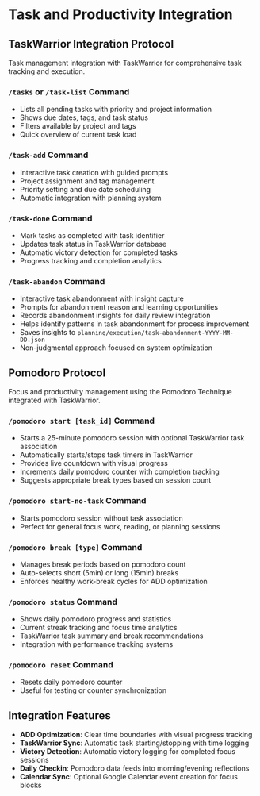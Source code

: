 # Task and Productivity Integration

## TaskWarrior Integration Protocol
Task management integration with TaskWarrior for comprehensive task tracking and execution.

### `/tasks` or `/task-list` Command
- Lists all pending tasks with priority and project information
- Shows due dates, tags, and task status
- Filters available by project and tags
- Quick overview of current task load

### `/task-add` Command
- Interactive task creation with guided prompts
- Project assignment and tag management
- Priority setting and due date scheduling
- Automatic integration with planning system

### `/task-done` Command
- Mark tasks as completed with task identifier
- Updates task status in TaskWarrior database
- Automatic victory detection for completed tasks
- Progress tracking and completion analytics

### `/task-abandon` Command
- Interactive task abandonment with insight capture
- Prompts for abandonment reason and learning opportunities
- Records abandonment insights for daily review integration
- Helps identify patterns in task abandonment for process improvement
- Saves insights to `planning/execution/task-abandonment-YYYY-MM-DD.json`
- Non-judgmental approach focused on system optimization

## Pomodoro Protocol
Focus and productivity management using the Pomodoro Technique integrated with TaskWarrior.

### `/pomodoro start [task_id]` Command
- Starts a 25-minute pomodoro session with optional TaskWarrior task association
- Automatically starts/stops task timers in TaskWarrior
- Provides live countdown with visual progress
- Increments daily pomodoro counter with completion tracking
- Suggests appropriate break types based on session count

### `/pomodoro start-no-task` Command
- Starts pomodoro session without task association
- Perfect for general focus work, reading, or planning sessions

### `/pomodoro break [type]` Command
- Manages break periods based on pomodoro count
- Auto-selects short (5min) or long (15min) breaks
- Enforces healthy work-break cycles for ADD optimization

### `/pomodoro status` Command
- Shows daily pomodoro progress and statistics
- Current streak tracking and focus time analytics
- TaskWarrior task summary and break recommendations
- Integration with performance tracking systems

### `/pomodoro reset` Command
- Resets daily pomodoro counter
- Useful for testing or counter synchronization

## Integration Features
- **ADD Optimization**: Clear time boundaries with visual progress tracking
- **TaskWarrior Sync**: Automatic task starting/stopping with time logging
- **Victory Detection**: Automatic victory logging for completed focus sessions
- **Daily Checkin**: Pomodoro data feeds into morning/evening reflections
- **Calendar Sync**: Optional Google Calendar event creation for focus blocks